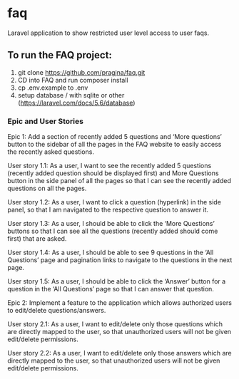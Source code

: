 # faq

Laravel application to show restricted user level access to user faqs.

## To run the FAQ project:

1. git clone https://github.com/pragjna/faq.git
2. CD into FAQ and run composer install
3. cp .env.example to .env
4. setup database / with sqlite or other 
(https://laravel.com/docs/5.6/database)

### Epic and User Stories
Epic 1: Add a section of recently added 5 questions and ‘More questions’ button to the sidebar of all the pages in the FAQ website to easily access the recently asked questions.

User story 1.1: As a user, I want to see the recently added 5 questions (recently added question should be displayed first) and More Questions button in the side panel of all the pages so that I can see the recently added questions on all the pages.

User story 1.2: As a user, I want to click a question (hyperlink) in the side panel, so that I am navigated to the respective question to answer it.

User story 1.3: As a user, I should be able to click the ‘More Questions’ buttons so that I can see all the questions (recently added should come first) that are asked.

User story 1.4: As a user, I should be able to see 9 questions in the ‘All Questions’ page and pagination links to navigate to the questions in the next page.

User story 1.5: As a user, I should be able to click the ‘Answer’ button for a question in the ‘All Questions’ page so that I can answer that question.

Epic 2: Implement a feature to the application which allows authorized users to edit/delete questions/answers.

User story 2.1: As a user, I want to edit/delete only those questions which are directly mapped to the user, so that unauthorized users will not be given edit/delete permissions.

User story 2.2: As a user, I want to edit/delete only those answers which are directly mapped to the user, so that unauthorized users will not be given edit/delete permissions.

